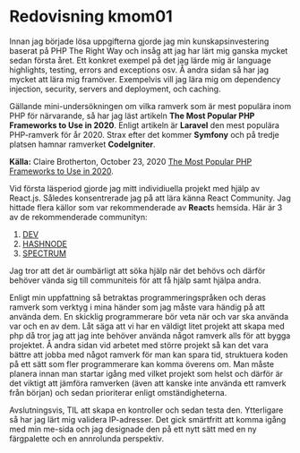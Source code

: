 ---
---
Redovisning kmom01
=========================

Innan jag började lösa uppgifterna gjorde jag min kunskapsinvestering baserat på PHP The Right Way och insåg att jag har lärt mig ganska mycket sedan första året. Ett konkret exempel på det jag lärde mig är language highlights, testing, errors and exceptions osv. Å andra sidan så har jag mycket att lära mig framöver. Exempelvis vill jag lära mig om dependency injection, security, servers and deployment, och caching.


Gällande mini-undersökningen om vilka ramverk som är mest populära inom PHP för närvarande, så har jag läst artikeln **The Most Popular PHP Frameworks to Use in 2020**. Enligt artikeln är **Laravel** den mest populära PHP-ramverk för år 2020. Strax efter det kommer **Symfony** och på tredje platsen hamnar ramverket **CodeIgniter**.

**Källa:** Claire Brotherton, October 23, 2020 [The Most Popular PHP Frameworks to Use in 2020](https://kinsta.com/blog/php-frameworks/#what-are-the-best-php-frameworks-in-2020).

Vid första läsperiod gjorde jag mitt individiuella projekt med hjälp av React.js. Således konsentrerade jag på att lära känna React Community. Jag hittade flera källor som var rekommenderade av **React**s hemsida. Här är 3 av de rekommenderade communityn:

1. [DEV](https://dev.to/t/react)
2. [HASHNODE](https://hashnode.com/n/reactjs)
3. [SPECTRUM](https://spectrum.chat/react?tab=posts)

Jag tror att det är oumbärligt att söka hjälp när det behövs och därför behöver vända sig till communiteis för att få hjälp samt hjälpa andra.

Enligt min uppfattning så betraktas programmeringspråken och deras ramverk som verktyg i mina händer som jag måste vara händig på att använda dem. En skicklig programmerare bör veta när och var ska använda var och en av dem. Låt säga att vi har en väldigt litet projekt att skapa med php då tror jag att jag inte behöver använda något ramverk alls för att bygga projektet. Å andra sidan vid arbetet med större projekt så kan det vara bättre att jobba med något ramverk för man kan spara tid, struktuera koden på ett sätt som fler programmerare kan komma överens om. Man måste planera innan man startar igång med vilket projekt som helst och därför är det viktigt att jämföra ramverken (även att kanske inte använda ett ramverk från början) och sedan prioriterar enligt omständigheterna.


Avslutningsvis, TIL att skapa en kontroller och sedan testa den. Ytterligare så har jag lärt mig validera IP-adresser. Det gick smärtfritt att komma igång med min me-sida och jag designade den på ett nytt sätt med en ny färgpalette och en annrolunda perspektiv.
